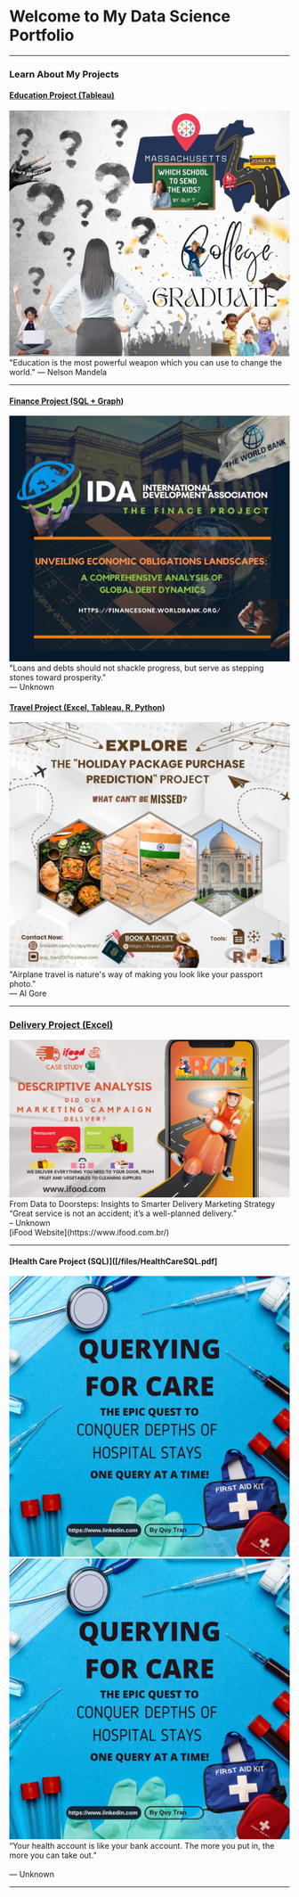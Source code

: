 # Welcome to My Data Science Portfolio

---

### Learn About My Projects

#### [Education Project (Tableau)](/tableau_education)
<img src="images/DATA PROJECT.jpg?raw=true"/>
"Education is the most powerful weapon which you can use to change the world."   
— Nelson Mandela

---

#### [Finance Project (SQL + Graph)](/financeSQL)
<img src="images/FinanceSQL/IDATitle.jpg?raw=true"/>
"Loans and debts should not shackle progress, but serve as stepping stones toward prosperity."   <br> 
— Unknown



#### [Travel Project (Excel, Tableau, R, Python)](/TravelProject)
<img src="images/TravelProject.jpg?raw=true"/>
"Airplane travel is nature's way of making you look like your passport photo."  <br>   
— Al Gore

---

### [Delivery Project (Excel)](https://www.linkedin.com/pulse/from-data-doorsteps-insights-smarter-delivery-marketing-quy-tran-xkf8c/?trackingId=%2BetIr%2BQ9SWKmXgCbhL7fgA%3D%3D)
  <img src="images/iFoodPoster.png?raw=true"/>
From Data to Doorsteps: Insights to Smarter Delivery Marketing Strategy <br>   
“Great service is not an accident; it’s a well-planned delivery.”  <br>  
– Unknown <br>
  [iFood Website](https://www.ifood.com.br/)

---

#### [Health Care Project (SQL)]([/files/HealthCareSQL.pdf]
<a href="pdfs/HealthCareSQL.pdf" class="image fit"><img src="images/HealthSQL/HealthSQL.jpg" alt=""></a>
<img src="images/HealthSQL/HealthSQL.jpg?raw=true"/>
“Your health account is like your bank account. The more you put in, the more you can take out.”   <br>   
— Unknown

---




